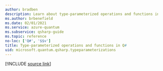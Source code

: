 ```yaml
---
author: bradben
description: Learn about type-parameterized operations and functions in the Q# programming language.
ms.author: brbenefield
ms.date: 02/01/2021
ms.service: azure-quantum
ms.subservice: qsharp-guide
ms.topic: reference
no-loc: ['Q#', '$$v']
title: Type-parameterized operations and functions in Q#
uid: microsoft.quantum.qsharp.typeparameterizations
---
```


<!---
# Type parameterization in Q#
-->

[!INCLUDE [source link](~/includes/qsharp-language/Specifications/Language/4_TypeSystem/TypeParameterizations.md)]